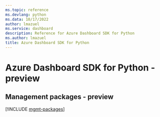 ```yaml
---
ms.topic: reference
ms.devlang: python
ms.data: 10/17/2022
author: lmazuel
ms.service: dashboard
description: Reference for Azure Dashboard SDK for Python
ms.author: lmazuel
title: Azure Dashboard SDK for Python
---
```

# Azure Dashboard SDK for Python - preview

## Management packages - preview
[!INCLUDE [mgmt-packages](dashboard-mgmt-index.md)]